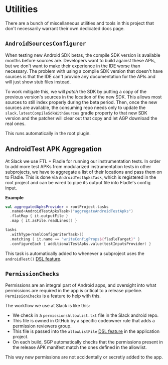 Utilities
=========

There are a bunch of miscellaneous utilities and tools in this project that don't necessarily warrant their own
dedicated docs page.

## `AndroidSourcesConfigurer`

When testing new Android SDK betas, the compile SDK version is available months before sources are. Developers want to
build against these APIs, but we don't want to make their experience in the IDE worse than necessary. The problem with
using a compile SDK version that doesn't have sources is that the IDE can't provide any documentation for the APIs and
will just show stub files instead.

To work mitigate this, we will _patch_ the SDK by putting a copy of the previous version's sources in the location of
the new SDK. This allows most sources to still index properly during the beta period. Then, once the new sources are
available, the consuming repo needs only to update the `slack.latestCompileSdkWithSources` gradle property to that new
SDK version and the patcher will clear out that copy and let AGP download the real ones.

This runs automatically in the root plugin.

## AndroidTest APK Aggregation

At Slack we use FTL + Fladle for running our instrumentation tests. In order to add more test APKs from modularized
instrumentation tests in other subprojects, we have to aggregate a list of their locations and pass them on to Fladle.
This is done via `AndroidTestApksTask`, which is registered in the root project and can be wired to pipe its output file
into Fladle's config input.

**Example**

```kotlin
val aggregatedApksProvider = rootProject.tasks
  .named<AndroidTestApksTask>("aggregateAndroidTestApks")
  .flatMap { it.outputFile }
  .map { it.asFile.readLines() }

tasks
  .withType<YamlConfigWriterTask>()
  .matching { it.name == "writeConfigProps${fladleTarget}" }
  .configureEach { additionalTestApks.value(testInputsProvider) }
```

This task is automatically added to whenever a subproject uses
the `androidTest()` [DSL feature](/dsl/#android-test).

## `PermissionChecks`

Permissions are an integral part of Android apps, and oversight into what permissions are required in the app is
critical to a release pipeline. `PermissionChecks` is a feature to help with this.

The workflow we use at Slack is like this:

- We check in a `permissionsAllowlist.txt` file in the Slack android repo.
- This file is owned in GitHub by a specific codeowner rule that adds a permission reviewers group.
- This file is passed into the `allowListFile` [DSL feature](/dsl/#permission-allowlist) in the application
  project.
- On each build, SGP automatically checks that the permissions present in the release APK manifest match the ones
  defined in the allowlist.

This way new permissions are not accidentally or secretly added to the app.
